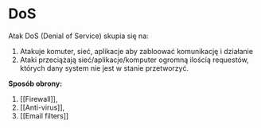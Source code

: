 # DoS
Atak DoS (Denial of Service) skupia się na:
1. Atakuje komuter, sieć, aplikacje aby zabloować komunikację i działanie
2. Ataki przeciążają sieć/aplikacje/komputer ogromną ilością requestów, których dany system nie jest w stanie przetworzyć.


**Sposób obrony:**
1. [[Firewall]],
2. [[Anti-virus]],
3. [[Email filters]]
